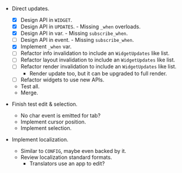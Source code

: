 * Direct updates.
    - [x] Design API in `WIDGET`.
    - [x] Design API in `UPDATES`.
            - Missing `_when` overloads.
    - [x] Design API in var.
            - Missing `subscribe_when`.
    - [ ] Design API in event.
            - Missing `subscribe_when`.
    - [x] Implement `_when` var.
    - [ ] Refactor info invalidation to include an `WidgetUpdates` like list.
    - [ ] Refactor layout invalidation to include an `WidgetUpdates` like list.
    - [ ] Refactor render invalidation to include an `WidgetUpdates` like list.
        - Render update too, but it can be upgraded to full render.
    - [ ] Refactor widgets to use new APIs.
    - Test all.
    - Merge.

* Finish test edit & selection.
    - No char event is emitted for tab?
    - Implement cursor position.
    - Implement selection.

* Implement localization.
    - Similar to `CONFIG`, maybe even backed by it.
    - Review localization standard formats.
        - Translators use an app to edit?